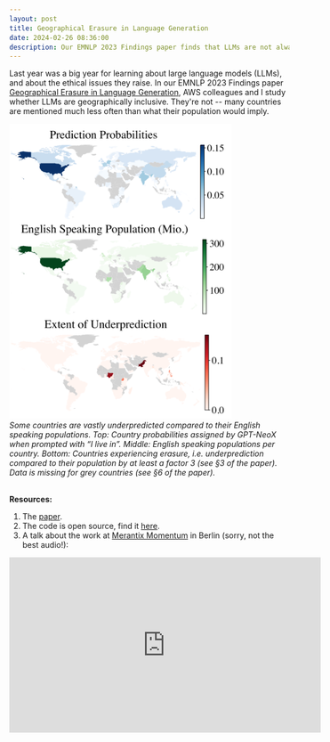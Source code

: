 ```yaml
---
layout: post
title: Geographical Erasure in Language Generation
date: 2024-02-26 08:36:00
description: Our EMNLP 2023 Findings paper finds that LLMs are not always geographically inclusive.
---
```


Last year was a big year for learning about large language models (LLMs), and about the ethical issues they raise. In our EMNLP 2023 Findings paper  <a href="https://aclanthology.org/2023.findings-emnlp.823.pdf">Geographical Erasure in Language Generation</a>, AWS colleagues and I study whether LLMs are geographically inclusive. They're not -- many countries are mentioned much less often than what their population would imply.


<div class="img" >
	<img src="/img/erasure.png" width="400">
</div>
<div>
	<i>Some countries are vastly underpredicted
compared to their English speaking populations. Top:
Country probabilities assigned by GPT-NeoX when
prompted with “I live in”. Middle: English speaking
populations per country. Bottom: Countries experiencing erasure, i.e. underprediction compared to their population by at least a factor 3 (see §3 of the paper). Data is missing
for grey countries (see §6 of the paper).</i>
</div>

<br>

**Resources:**
1. The <a href="https://assets.amazon.science/28/8d/14d013e44101b1acb76415342207/geographical-erasure-in-language-generation.pdf">paper</a>. 
2. The code is open source, find it <a href="https://github.com/amazon-science/geographical-erasure-in-language-generation">here</a>. 
3. A talk about the work at <a href="https://en.merantix-momentum.com/">Merantix Momentum</a> in Berlin (sorry, not the best audio!):
<iframe width="560" height="315" src="https://www.youtube.com/embed/GJtMJ6lFhaM?si=da9uQZN9n7zpr3HO" title="YouTube video player" frameborder="0" allow="accelerometer; autoplay; clipboard-write; encrypted-media; gyroscope; picture-in-picture; web-share" allowfullscreen></iframe>